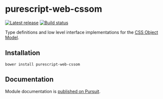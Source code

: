 # purescript-web-cssom

[![Latest release](http://img.shields.io/github/release/purescript-web/purescript-web-cssom.svg)](https://github.com/purescript-web/purescript-web-cssom/releases)
[![Build status](https://travis-ci.org/purescript-web/purescript-web-cssom.svg?branch=master)](https://travis-ci.org/purescript-web/purescript-web-cssom)

Type definitions and low level interface implementations for the [CSS Object Model](https://www.w3.org/TR/cssom/).

## Installation

```
bower install purescript-web-cssom
```

## Documentation

Module documentation is [published on Pursuit](http://pursuit.purescript.org/packages/purescript-web-cssom).
